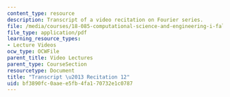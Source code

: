 ```yaml
---
content_type: resource
description: Transcript of a video recitation on Fourier series.
file: /media/courses/18-085-computational-science-and-engineering-i-fall-2008/bf3890fc0aaee5fb4fa170732e1c0787_18-085F08-R12.pdf
file_type: application/pdf
learning_resource_types:
- Lecture Videos
ocw_type: OCWFile
parent_title: Video Lectures
parent_type: CourseSection
resourcetype: Document
title: "Transcript \u2013 Recitation 12"
uid: bf3890fc-0aae-e5fb-4fa1-70732e1c0787
---
```

